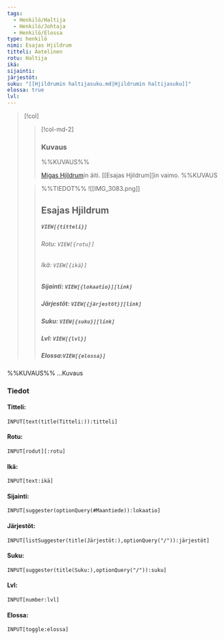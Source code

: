 ```yaml
---
tags:
  - Henkilö/Haltija
  - Henkilö/Johtaja
  - Henkilö/Elossa
type: henkilö
nimi: Esajas Hjildrum
titteli: Aatelinen
rotu: Haltija
ikä: 
sijainti: 
järjestöt: 
suku: "[[Hjildrumin haltijasuku.md|Hjildrumin haltijasuku]]"
elossa: true
lvl: 
---
```


>[!col]
>>[!col-md-2]
>>### Kuvaus
>>%%KUVAUS%%
>>
>>[Migas Hjildrum](Migas%20Hjildrum.md)in äiti. [[Esajas Hjildrum]]in vaimo.
>>%%KUVAUS
>
>>%%TIEDOT%%
>>![[IMG_3083.png]]
>> ## Esajas Hjildrum
>>##### *`VIEW[{titteli}]`*
>>###### Rotu: `VIEW[{rotu}]`
>>###### Ikä: `VIEW[{ikä}]`
>>##### Sijainti: `VIEW[{lokaatio}][link]`
>>##### Järjestöt: `VIEW[{järjestöt}][link]`
>>##### Suku: `VIEW[{suku}][link]`
>>##### Lvl: `VIEW[{lvl}]`
>>##### Elossa:`VIEW[{elossa}]`

%%KUVAUS%%
...Kuvaus


### Tiedot
#### Titteli: 
`INPUT[text(title(Titteli:)):titteli]`
#### Rotu:
`INPUT[rodut][:rotu]`
#### Ikä:
`INPUT[text:ikä]`
#### Sijainti:
`INPUT[suggester(optionQuery(#Maantiede)):lokaatio]`
#### Järjestöt:
```meta-bind
INPUT[listSuggester(title(Järjestöt:),optionQuery("/")):järjestöt]
```
#### Suku:
`INPUT[suggester(title(Suku:),optionQuery("/")):suku]`
#### Lvl:
`INPUT[number:lvl]`
#### Elossa:
`INPUT[toggle:elossa]`









